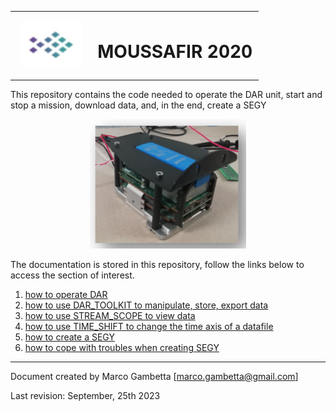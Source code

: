 
<table>
<tr>
<td width="33%"">
<p align="center">    <img width="100" src="/RES/IMG_97.png"> </p>
</td>
<td width="66%">
<h1> MOUSSAFIR 2020 </h1>
</td>
</tr>
</table>


This repository contains the code needed to operate the DAR unit, start and stop a mission, download data, and, in the end, create a SEGY

<p align="center">    <img width="250" src="/RES/IMG_98.png"> </p>


The documentation is stored in this repository, follow the links below to access the section of interest.

1) [how to operate DAR](DOCUMENTATION/HOW_OPERATE_DAR.md)
2) [how to use DAR_TOOLKIT to manipulate, store, export data](DOCUMENTATION/DAR_TOOLKIT.md)
3) [how to use STREAM_SCOPE to view data](DOCUMENTATION/DAR_TOOLKIT.md#STREAM_SCOPE)
4) [how to use TIME_SHIFT to change the time axis of a datafile](DOCUMENTATION/DAR_TOOLKIT.md#TIME_SHIFT)
5) [how to create a SEGY](DOCUMENTATION/SEGY_CREATION_Guide.md)
6) [how to cope with troubles when creating SEGY](DOCUMENTATION/SEGY_TROUBLESHOOTING.md)

---
Document created by Marco Gambetta [marco.gambetta@gmail.com]

Last revision: September, 25th 2023
